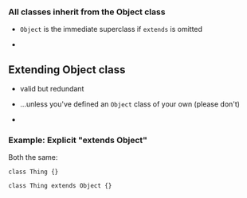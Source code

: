 ### All classes inherit from the Object class

- `Object` is the immediate superclass if `extends` is omitted

-
## Extending Object class
 - valid but redundant
 - ...unless you've defined an `Object` class of your own (please don't)

-
### Example: Explicit "extends Object"


Both the same:

```
class Thing {}
```

```
class Thing extends Object {}
```
